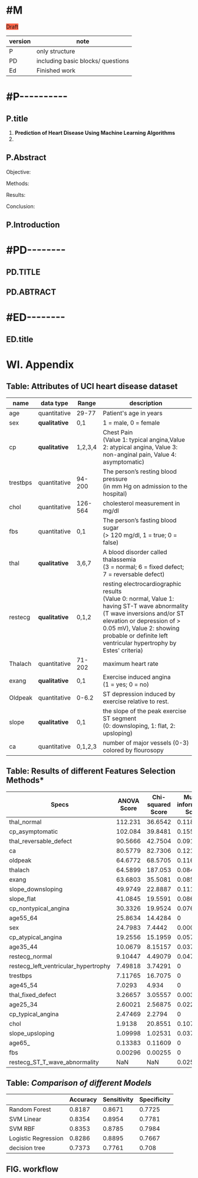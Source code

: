 # #M

<span  style="background-color:tomato">Draft</span>

| version | note                              |
| ------- | --------------------------------- |
| P       | only structure                    |
| PD      | including basic blocks/ questions |
| Ed      | Finished work                     |

# #P----------

## P.title

1. **Prediction of Heart Disease Using Machine Learning Algorithms**
2. 

## P.Abstract

Objective:

Methods:

Results:

Conclusion: 



## P.Introduction



# #PD--------

## PD.TITLE

## PD.ABTRACT







# #ED--------

## ED.title

# WI. Appendix





## Table: Attributes of UCI heart disease dataset

| name     | data type       | Range   | description                                                  |
| -------- | --------------- | ------- | ------------------------------------------------------------ |
| age      | quantitative    | 29-77   | Patient's age in years                                       |
| sex      | **qualitative** | 0,1     | 1 = male, 0 = female                                         |
| cp       | **qualitative** | 1,2,3,4 | Chest Pain<br/>(Value 1: typical angina,Value 2: atypical angina, Value 3: non-anginal pain, Value 4: asymptomatic) |
| trestbps | quantitative    | 94-200  | The  person’s resting blood pressure<br /> (in mm Hg on admission to the  hospital) |
| chol     | quantitative    | 126-564 | cholesterol  measurement in mg/dl                            |
| fbs      | quantitative    | 0,1     | The person’s fasting blood sugar <br />(> 120 mg/dl, 1 = true; 0 = false) |
| thal     | **qualitative** | 3,6,7   | A blood  disorder called thalassemia <br />(3 =  normal; 6 = fixed defect; 7 = reversable defect) |
| restecg  | **qualitative** | 0,1,2   | resting  electrocardiographic results <br />(Value 0: normal, Value 1: having ST-T wave abnormality (T wave inversions and/or ST elevation or depression of > 0.05 mV), Value 2: showing probable or definite left ventricular hypertrophy by Estes' criteria) |
| Thalach  | quantitative    | 71-202  | maximum heart rate                                           |
| exang    | **qualitative** | 0,1     | Exercise  induced angina <br />(1 = yes; 0 = no)             |
| Oldpeak  | quantitative    | 0-6.2   | ST depression induced by exercise relative to rest.          |
| slope    | **qualitative** | 0,1     | the  slope of the peak exercise ST segment <br />(0: downsloping, 1: flat, 2: upsloping) |
| ca       | quantitative    | 0,1,2,3 | number  of major vessels (0-3) colored by flourosopy         |



## Table: Results of different Features Selection Methods*

| Specs                                | ANOVA  Score | Chi-squared Score | Mutual information Score |
| ------------------------------------ | ------------ | ----------------- | ------------------------ |
| thal_normal                          | 112.231      | 36.6542           | 0.11855                  |
| cp_asymptomatic                      | 102.084      | 39.8481           | 0.15526                  |
| thal_reversable_defect               | 90.5666      | 42.7504           | 0.09194                  |
| ca                                   | 80.5779      | 82.7306           | 0.1217                   |
| oldpeak                              | 64.6772      | 68.5705           | 0.11698                  |
| thalach                              | 64.5899      | 187.053           | 0.08481                  |
| exang                                | 63.6803      | 35.5081           | 0.08506                  |
| slope_downsloping                    | 49.9749      | 22.8887           | 0.11177                  |
| slope_flat                           | 41.0845      | 19.5591           | 0.08621                  |
| cp_nontypical_angina                 | 30.3326      | 19.9524           | 0.07653                  |
| age55_64                             | 25.8634      | 14.4284           | 0                        |
| sex                                  | 24.7983      | 7.4442            | 0.00065                  |
| cp_atypical_angina                   | 19.2556      | 15.1959           | 0.05767                  |
| age35_44                             | 10.0679      | 8.15157           | 0.03763                  |
| restecg_normal                       | 9.10447      | 4.49079           | 0.04715                  |
| restecg_left_ventricular_hypertrophy | 7.49818      | 3.74291           | 0                        |
| trestbps                             | 7.11765      | 16.7075           | 0                        |
| age45_54                             | 7.0293       | 4.934             | 0                        |
| thal_fixed_defect                    | 3.26657      | 3.05557           | 0.00369                  |
| age25_34                             | 2.60021      | 2.56875           | 0.02239                  |
| cp_typical_angina                    | 2.47469      | 2.2794            | 0                        |
| chol                                 | 1.9138       | 20.8551           | 0.1071                   |
| slope_upsloping                      | 1.09998      | 1.02531           | 0.0372                   |
| age65_                               | 0.13383      | 0.11609           | 0                        |
| fbs                                  | 0.00296      | 0.00255           | 0                        |
| restecg_ST_T_wave_abnormality        | NaN          | NaN               | 0.02582                  |

## Table: *Comparison of different Models* 

|                      | Accuracy | Sensitivity | Specificity |
| -------------------- | -------- | ----------- | ----------- |
| Random Forest        | 0.8187   | 0.8671      | 0.7725      |
| SVM Linear           | 0.8354   | 0.8954      | 0.7781      |
| SVM RBF              | 0.8353   | 0.8785      | 0.7984      |
| Logistic  Regression | 0.8286   | 0.8895      | 0.7667      |
| decision tree        | 0.7373   | 0.7761      | 0.708       |

## FIG. workflow



